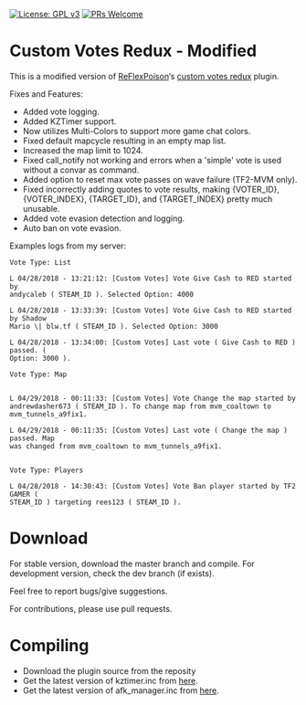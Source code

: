 [![License: GPL v3](https://img.shields.io/badge/License-GPL%20v3-blue.svg)](https://www.gnu.org/licenses/gpl-3.0)
[![PRs Welcome](https://img.shields.io/badge/PRs-welcome-brightgreen.svg?style=flat-square)](http://makeapullrequest.com)

**Custom Votes Redux - Modified**
=================================


This is a modified version of
[ReFlexPoison](https://forums.alliedmods.net/member.php?u=149090)‘s [custom
votes redux](https://forums.alliedmods.net/showthread.php?t=235115) plugin.

Fixes and Features:
* Added vote logging.
* Added KZTimer support.
* Now utilizes Multi-Colors to support more game chat colors.
* Fixed default mapcycle resulting in an empty map list.
* Increased the map limit to 1024.
* Fixed call_notify not working and errors when a 'simple' vote is used without a convar as command.
* Added option to reset max vote passes on wave failure (TF2-MVM only).
* Fixed incorrectly adding quotes to vote results, making {VOTER_ID}, {VOTER_INDEX}, {TARGET_ID}, and {TARGET_INDEX} pretty much unusable.
* Added vote evasion detection and logging.
* Auto ban on vote evasion.


Examples logs from my server:

~~~~~~~~~~~~~~~~~~~~~~~~~~~~~~~~~~~~~~~~~~~~~~~~~~~~~~~~~~~~~~~~~~~~~~~~~~~~~~~~
Vote Type: List

L 04/28/2018 - 13:21:12: [Custom Votes] Vote Give Cash to RED started by
andycaleb ( STEAM_ID ). Selected Option: 4000

L 04/28/2018 - 13:33:39: [Custom Votes] Vote Give Cash to RED started by Shadow
Mario \| blw.tf ( STEAM_ID ). Selected Option: 3000

L 04/28/2018 - 13:34:00: [Custom Votes] Last vote ( Give Cash to RED ) passed. (
Option: 3000 ).

Vote Type: Map  


L 04/29/2018 - 00:11:33: [Custom Votes] Vote Change the map started by
andrewdasher673 ( STEAM_ID ). To change map from mvm_coaltown to
mvm_tunnels_a9fix1.

L 04/29/2018 - 00:11:35: [Custom Votes] Last vote ( Change the map ) passed. Map
was changed from mvm_coaltown to mvm_tunnels_a9fix1.

  
Vote Type: Players

L 04/28/2018 - 14:30:43: [Custom Votes] Vote Ban player started by TF2 GAMER (
STEAM_ID ) targeting rees123 ( STEAM_ID ).
~~~~~~~~~~~~~~~~~~~~~~~~~~~~~~~~~~~~~~~~~~~~~~~~~~~~~~~~~~~~~~~~~~~~~~~~~~~~~~~~

**Download**
=================================
For stable version, download the master branch and compile.
For development version, check the dev branch (if exists).

Feel free to report bugs/give suggestions.

For contributions, please use pull requests.

**Compiling**
=================================
* Download the plugin source from the reposity
* Get the latest version of kztimer.inc from [here](https://bitbucket.org/kztimerglobalteam/kztimerglobal/src/master/scripting/include/kztimer.inc).
* Get the latest version of afk_manager.inc from [here](https://forums.alliedmods.net/showthread.php?p=708265).
